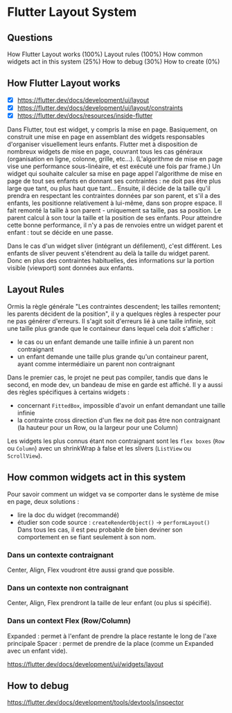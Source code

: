 # Flutter Layout System
## Questions
How Flutter Layout works (100%)
Layout rules (100%)
How common widgets act in this system (25%)
How to debug (30%)
How to create (0%)

## How Flutter Layout works

- [x] https://flutter.dev/docs/development/ui/layout
- [x] https://flutter.dev/docs/development/ui/layout/constraints
- [x] https://flutter.dev/docs/resources/inside-flutter

Dans Flutter, tout est widget, y compris la mise en page. Basiquement, on construit une mise en page en assemblant des widgets responsables d'organiser visuellement leurs enfants. Flutter met à disposition de nombreux widgets de mise en page, couvrant tous les cas généraux (organisation en ligne, colonne, grille, etc...).
(L'algorithme de mise en page vise une performance sous-linéaire, et est exécuté une fois par frame.) Un widget qui souhaite calculer sa mise en page appel l'algorithme de mise en page de tout ses enfants en donnant ses contraintes : ne doit pas être plus large que tant, ou plus haut que tant... Ensuite, il décide de la taille qu'il prendra en respectant les contraintes données par son parent, et s'il a des enfants, les positionne relativement à lui-même, dans son propre espace. Il fait remonté la taille à son parent - uniquement sa taille, pas sa position. Le parent calcul à son tour la taille et la position de ses enfants. Pour atteindre cette bonne performance, il n'y a pas de renvoies entre un widget parent et enfant : tout se décide en une passe.

Dans le cas d'un widget sliver (intégrant un défilement), c'est différent. Les enfants de sliver peuvent s'étendrent au delà la taille du widget parent. Donc en plus des contraintes habituelles, des informations sur la portion visible (viewport) sont données aux enfants.

## Layout Rules
Ormis la règle générale "Les contraintes descendent; les tailles remontent; les parents décident de la position", il y a quelques règles à respecter pour ne pas générer d'erreurs. Il s'agit soit d'erreurs lié à une taille infinie, soit une taille plus grande que le containeur dans lequel cela doit s'afficher :
- le cas ou un enfant demande une taille infinie à un parent non contraignant
- un enfant demande une taille plus grande qu'un containeur parent, ayant comme intermédiaire un parent non contraignant

Dans le premier cas, le projet ne peut pas compiler, tandis que dans le second, en mode dev, un bandeau de mise en garde est affiché.
Il y a aussi des règles spécifiques à certains widgets :
- concernant `FittedBox`, impossible d'avoir un enfant demandant une taille infinie
- la contrainte cross direction d'un flex ne doit pas être non contraignant (la hauteur pour un Row, ou la largeur pour une Column)

Les widgets les plus connus étant non contraignant sont les `flex boxes` (`Row` ou `Column`) avec un shrinkWrap à false et les slivers (`ListView` ou `ScrollView`).

## How common widgets act in this system
Pour savoir comment un widget va se comporter dans le système de mise en page, deux solutions :
- lire la doc du widget (recommandé)
- étudier son code source : `createRenderObject()` -> `performLayout()`
Dans tous les cas, il est peu probable de bien deviner son comportement en se fiant seulement à son nom.

### Dans un contexte contraignant
Center, Align, Flex voudront être aussi grand que possible.
### Dans un contexte non contraignant
Center, Align, Flex prendront la taille de leur enfant (ou plus si spécifié).
### Dans un context Flex (Row/Column)
Expanded : permet à l'enfant de prendre la place restante le long de l'axe principale
Spacer : permet de prendre de la place (comme un Expanded avec un enfant vide).

https://flutter.dev/docs/development/ui/widgets/layout

## How to debug
https://flutter.dev/docs/development/tools/devtools/inspector

